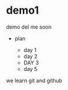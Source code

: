 # demo1

demo del me soon

* plan

  * day 1
  * day 2
  * DAY 3
  * day 5

we learn git and github

